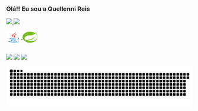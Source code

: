 ### Olá!! Eu sou a Quellenni Reis

<div>
  <a href="https://github.com/Quellenni">
  <img height="180em" src="https://github-readme-stats.vercel.app/api?username=quellenni&show_icons=true&theme=onedark&include_all_commits=true&count_private=true"/>
  <img height="165em" src="https://github-readme-stats.vercel.app/api/top-langs/?username=quellenni&layout=compact&langs_count=7&theme=onedark"/>
</div>
 
<div style="display: inline_block"><br>
  <img align="center" alt="Rafa-HTML" height="30" width="40" src="https://raw.githubusercontent.com/devicons/devicon/master/icons/java/java-original.svg">
  <img align="center" alt="Rafa-CSS" height="30" width="40" src="https://raw.githubusercontent.com/devicons/devicon/master/icons/spring/spring-original.svg">
</div>
  
##

<div> 
  <a href = "mailto:quellennibarreto@gmail.com"><img src="https://img.shields.io/badge/-Gmail-%23333?style=for-the-badge&logo=gmail&logoColor=white" target="_blank"></a>
  <a href="https://www.linkedin.com/in/quellenni-reis/" target="_blank"><img src="https://img.shields.io/badge/-LinkedIn-%230077B5?style=for-the-badge&logo=linkedin&logoColor=white" target="_blank"></a> 
  <a href="https://www.instagram.com/quellenni.reis/" target="_blank"><img src="https://img.shields.io/badge/-Instagram-%23E4405F?style=for-the-badge&logo=instagram&logoColor=white" target="_blank"></a>
  
   ![Snake animation](https://github.com/Quellenni/Quellenni/blob/output/github-contribution-grid-snake.svg)
 
 
</div>
  
 
 



